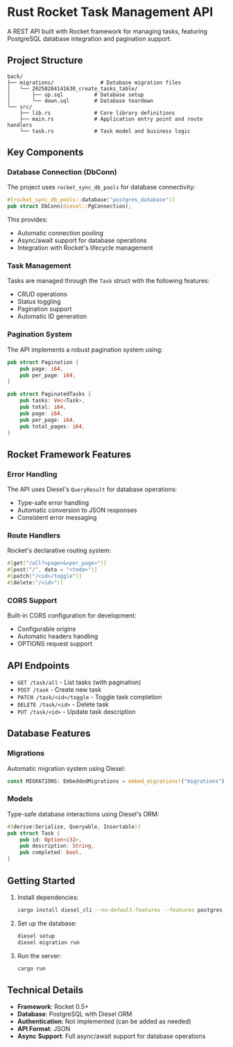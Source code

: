 # Rust Rocket Task Management API

A REST API built with Rocket framework for managing tasks, featuring PostgreSQL database integration and pagination support.

## Project Structure

```
back/
├── migrations/               # Database migration files
│   └── 20250204141630_create_tasks_table/
│       ├── up.sql          # Database setup
│       └── down.sql        # Database teardown
└── src/
    ├── lib.rs              # Core library definitions
    ├── main.rs             # Application entry point and route handlers
    └── task.rs             # Task model and business logic
```

## Key Components

### Database Connection (DbConn)

The project uses `rocket_sync_db_pools` for database connectivity:

```rust
#[rocket_sync_db_pools::database("postgres_database")]
pub struct DbConn(diesel::PgConnection);
```

This provides:
- Automatic connection pooling
- Async/await support for database operations
- Integration with Rocket's lifecycle management

### Task Management

Tasks are managed through the `Task` struct with the following features:
- CRUD operations
- Status toggling
- Pagination support
- Automatic ID generation

### Pagination System

The API implements a robust pagination system using:

```rust
pub struct Pagination {
    pub page: i64,
    pub per_page: i64,
}

pub struct PaginatedTasks {
    pub tasks: Vec<Task>,
    pub total: i64,
    pub page: i64,
    pub per_page: i64,
    pub total_pages: i64,
}
```

## Rocket Framework Features

### Error Handling

The API uses Diesel's `QueryResult` for database operations:
- Type-safe error handling
- Automatic conversion to JSON responses
- Consistent error messaging

### Route Handlers

Rocket's declarative routing system:
```rust
#[get("/all?<page>&<per_page>")]
#[post("/", data = "<todo>")]
#[patch("/<id>/toggle")]
#[delete("/<id>")]
```

### CORS Support

Built-in CORS configuration for development:
- Configurable origins
- Automatic headers handling
- OPTIONS request support

## API Endpoints

- `GET /task/all` - List tasks (with pagination)
- `POST /task` - Create new task
- `PATCH /task/<id>/toggle` - Toggle task completion
- `DELETE /task/<id>` - Delete task
- `PUT /task/<id>` - Update task description

## Database Features

### Migrations

Automatic migration system using Diesel:
```rust
const MIGRATIONS: EmbeddedMigrations = embed_migrations!("migrations");
```

### Models

Type-safe database interactions using Diesel's ORM:
```rust
#[derive(Serialize, Queryable, Insertable)]
pub struct Task {
    pub id: Option<i32>,
    pub description: String,
    pub completed: bool,
}
```

## Getting Started

1. Install dependencies:
   ```bash
   cargo install diesel_cli --no-default-features --features postgres
   ```

2. Set up the database:
   ```bash
   diesel setup
   diesel migration run
   ```

3. Run the server:
   ```bash
   cargo run
   ```

## Technical Details

- **Framework**: Rocket 0.5+
- **Database**: PostgreSQL with Diesel ORM
- **Authentication**: Not implemented (can be added as needed)
- **API Format**: JSON
- **Async Support**: Full async/await support for database operations
```

